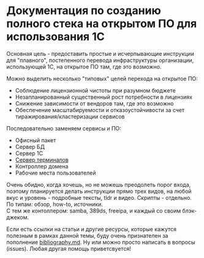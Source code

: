 # Документация по созданию полного стека на открытом ПО для использования 1С

Основная цель - предоставить простые и исчерпывающие инструкции для "плавного", постепенного перевода инфраструктуры организации, использующей 1С, на открытое ПО там, где это возможно.

Можно выделить несколько "типовых" целей перехода на открытое ПО:
- Соблюдение лицензионной чистоты при разумном бюджете
- Незапланированный существенный рост потребности в лицензиях
- Снижение зависимости от вендоров там, где это возможно
- Обеспечение масштабируемости и отказоустойчивости за счет тиражирования/кластеризации сервисов


Последовательно заменяем сервисы и ПО:
- Офисный пакет
- Сервер БД
- Сервер 1С
- [Сервер терминалов](rdp-server.md "Сервер терминалов")
- Контроллер домена
- Рабочие места пользователей

Очень обидно, когда хочешь, но не можешь преодолеть порог входа, поэтому планируется делать инструкции прямо трех видов, на любой вкус и уровень - подробные тексты, tldr и видео. Скрипты - отдельно.  
По типам: обзор, how-to, источники.  
С тем же контоллером: samba, 389ds, freeipa, и каждый со своим блэк-джеком.  

Если есть ссылки на статьи и другие ресурсы, которые кажутся полезным в рамках данной темы, буду очень признателен за пополнение [bibliography.md](bibliography.md). Ну или можно просто написать в вопросы (issues).
Любая другая помощь приветсвуется!
